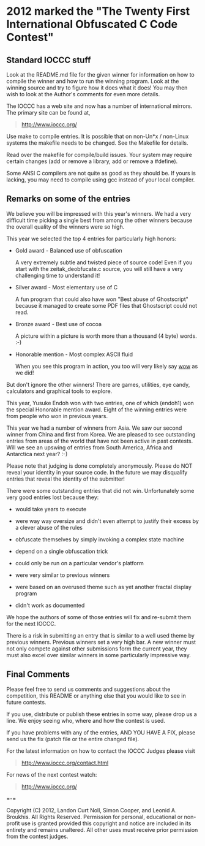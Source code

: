 2012 marked the "The Twenty First International Obfuscated C Code Contest"
========================================================================


Standard IOCCC stuff
--------------------

Look at the README.md file for the given winner for information
on how to compile the winner and how to run the winning program.
Look at the winning source and try to figure how it does what it does!
You may then wish to look at the Author's comments for even more details.

The IOCCC has a web site and now has a number of international mirrors.
The primary site can be found at,

>	<http://www.ioccc.org/>

Use make to compile entries.  It is possible that on non-Un\*x / non-Linux
systems the makefile needs to be changed.  See the Makefile for details.

Read over the makefile for compile/build issues.  Your system may require
certain changes (add or remove a library, add or remove a #define).

Some ANSI C compilers are not quite as good as they should be.  If
yours is lacking, you may need to compile using gcc instead of your
local compiler.


Remarks on some of the entries
------------------------------

We believe you will be impressed with this year's winners.  We had
a very difficult time picking a single best from among the other winners
because the overall quality of the winners were so high.

This year we selected the top 4 entries for particularly high honors:

*   Gold award - Balanced use of obfuscation

    A very extremely subtle and twisted piece of source code!
    Even if you start with the zeitak_deobfucate.c source,
    you will still have a very challenging time to understand it!

*   Silver award - Most elementary use of C

    A fun program that could also have won "Best abuse of
    Ghostscript" because it managed to create some PDF files
    that Ghostscript could not read.

*   Bronze award - Best use of cocoa

    A picture within a picture is worth more than a
    thousand (4 byte) words. :-)

*   Honorable mention - Most complex ASCII fluid

    When you see this program in action, you too will
    very likely say [wow](http://bit.ly/R6ALpK) as we did!

But don't ignore the other winners!  There are games, utilities,
eye candy, calculators and graphical tools to explore.

This year, Yusuke Endoh won with two entries, one of which (endoh1)
won the special Honorable mention award.  Eight of the winning entries
were from people who won in previous years.

This year we had a number of winners from Asia.  We saw our second
winner from China and first from Korea.  We are pleased to see
outstanding entries from areas of the world that have not been
active in past contests.  Will we see an upswing of entries
from South America, Africa and Antarctica next year? :-)

Please note that judging is done completely anonymously.  Please
do NOT reveal your identity in your source code.  In the future we
may disqualify entries that reveal the identity of the submitter!

There were some outstanding entries that did not win.  Unfortunately
some very good entries lost because they:

+ would take years to execute

+ were way way oversize and didn't even attempt to justify their
  excess by a clever abuse of the rules

+ obfuscate themselves by simply invoking a complex
  state machine

+ depend on a single obfuscation trick

+ could only be run on a particular vendor's platform

+ were very similar to previous winners

+ were based on an overused theme such as yet another
  fractal display program

+ didn't work as documented

We hope the authors of some of those entries will fix and re-submit
them for the next IOCCC.

There is a risk in submitting an entry that is similar to a well
used theme by previous winners.  Previous winners set a very high
bar.  A new winner must not only compete against other submissions
form the current year, they must also excel over similar winners
in some particularly impressive way.

Final Comments
--------------

Please feel free to send us comments and suggestions about the
competition, this README or anything else that you would like to see in
future contests.

If you use, distribute or publish these entries in some way, please drop
us a line.  We enjoy seeing who, where and how the contest is used.

If you have problems with any of the entries, AND YOU HAVE A FIX, please
send us the fix (patch file or the entire changed file).

For the latest information on how to contact the IOCCC Judges please visit

>	<http://www.ioccc.org/contact.html>

For news of the next contest watch:

>	<http://www.ioccc.org/>

=-=

Copyright (C) 2012, Landon Curt Noll, Simon Cooper, and Leonid A.
Broukhis. All Rights Reserved. Permission for personal, educational
or non-profit use is granted provided this copyright and notice are
included in its entirety and remains unaltered.  All other uses
must receive prior permission from the contest judges.
